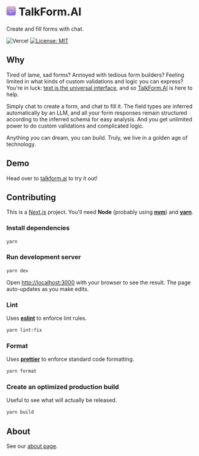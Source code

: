 # <img src="./public/talkform.png" alt="Talkform Icon" width="25"> TalkForm.AI

Create and fill forms with chat.

![Vercel](https://img.shields.io/github/deployments/nsbradford/TalkFormAI/production?logo=vercel&label=Vercel%20deployment) [![License: MIT](https://img.shields.io/badge/License-MIT-yellow.svg)](https://opensource.org/licenses/MIT)

## Why
Tired of lame, sad forms? Annoyed with tedious form builders? Feeling limited in what kinds of custom validations and logic you can express? You're in luck: [text is the universal interface](https://scale.com/blog/text-universal-interface), and so [TalkForm.AI](https://www.talkform.ai/) is here to help.

Simply chat to create a form, and chat to fill it. The field types are inferred automatically by an LLM, and all your form responses remain structured according to the inferred schema for easy analysis. And you get unlimited power to do custom validations and complicated logic.

Anything you can dream, you can build. Truly, we live in a golden age of technology.

## Demo
Head over to [talkform.ai](https://www.talkform.ai/) to try it out!

## Contributing
This is a [Next.js](https://nextjs.org/) project. You'll need **Node** (probably using **[nvm](https://github.com/nvm-sh/nvm)**) and **[yarn](https://yarnpkg.com/)**.

### Install dependencies
```bash
yarn
```

### Run development server
```bash
yarn dev
```
Open [http://localhost:3000](http://localhost:3000) with your browser to see the result. The page auto-updates as you make edits.

### Lint
Uses **[eslint](https://eslint.org/)** to enforce lint rules.
```bash
yarn lint:fix
```


### Format
Uses **[prettier](https://prettier.io/)** to enforce standard code formatting.
```bash
yarn format
```

### Create an optimized production build
Useful to see what will actually be released.
```bash
yarn build
```

## About
See our [about page](https://www.talkform.ai/about).
